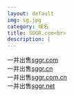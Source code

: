 ```yaml
---
layout: default
img: sg.jpg
category: 域名
title: SGGR.com<br>
description: |
---
```

  一并出售[sggr.com](https://www.1106.org)<br>一并出售[sggr.cn](https://www.1106.org/)<br>一并出售[sggr.com.cn](https://www.1106.org/)<br>一并出售[sggr.net](https://www.1106.org/)
